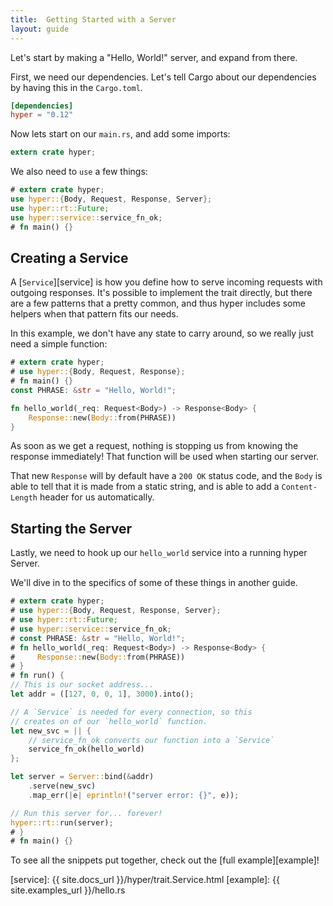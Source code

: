 ```yaml
---
title:  Getting Started with a Server
layout: guide
---
```


Let's start by making a "Hello, World!" server, and expand from there.

First, we need our dependencies. Let's tell Cargo about our dependencies by having this in the `Cargo.toml`.

```toml
[dependencies]
hyper = "0.12"
```

Now lets start on our `main.rs`, and add some imports:

```rust
extern crate hyper;
```

We also need to `use` a few things:

```rust
# extern crate hyper;
use hyper::{Body, Request, Response, Server};
use hyper::rt::Future;
use hyper::service::service_fn_ok;
# fn main() {}
```

## Creating a Service

A [`Service`][service] is how you define how to serve incoming requests
with outgoing responses. It's possible to implement the trait directly,
but there are a few patterns that a pretty common, and thus hyper includes
some helpers when that pattern fits our needs.

In this example, we don't have any state to carry around, so we really just
need a simple function:

```rust
# extern crate hyper;
# use hyper::{Body, Request, Response};
# fn main() {}
const PHRASE: &str = "Hello, World!";

fn hello_world(_req: Request<Body>) -> Response<Body> {
    Response::new(Body::from(PHRASE))
}
```

As soon as we get a request, nothing is stopping us from knowing the response
immediately! That function will be used when starting our server.

That new `Response` will by default have a `200 OK` status code, and the `Body`
is able to tell that it is made from a static string, and is able to add a
`Content-Length` header for us automatically.

## Starting the Server

Lastly, we need to hook up our `hello_world` service into a running hyper
Server.

We'll dive in to the specifics of some of these things in another guide.

```rust
# extern crate hyper;
# use hyper::{Body, Request, Response, Server};
# use hyper::rt::Future;
# use hyper::service::service_fn_ok;
# const PHRASE: &str = "Hello, World!";
# fn hello_world(_req: Request<Body>) -> Response<Body> {
#     Response::new(Body::from(PHRASE))
# }
# fn run() {
// This is our socket address...
let addr = ([127, 0, 0, 1], 3000).into();

// A `Service` is needed for every connection, so this
// creates on of our `hello_world` function.
let new_svc = || {
    // service_fn_ok converts our function into a `Service`
    service_fn_ok(hello_world)
};

let server = Server::bind(&addr)
    .serve(new_svc)
    .map_err(|e| eprintln!("server error: {}", e));

// Run this server for... forever!
hyper::rt::run(server);
# }
# fn main() {}
```

To see all the snippets put together, check out the [full example][example]!

[service]: {{ site.docs_url }}/hyper/trait.Service.html
[example]: {{ site.examples_url }}/hello.rs
